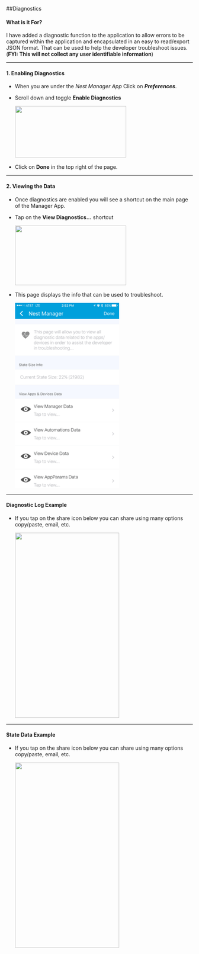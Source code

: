 ##Diagnostics

#### What is it For?
I have added a diagnostic function to the application to allow errors to be captured within the application and encapsulated in an easy to read/export JSON format.  That can be used to help the developer troubleshoot issues. (__FYI: This will not collect any user identifiable information__)

-----------

#### 1. Enabling Diagnostics

* When you are under the _Nest Manager App_ Click on ___Preferences___. 
* Scroll down and toggle __Enable Diagnostics__

	<img src="https://raw.githubusercontent.com/tonesto7/nest-manager/master/Images/Screenshots/App/diag_prefs.png" width="300" height="139">

* Click on __Done__ in the top right of the page.

-----------

#### 2. Viewing the Data

* Once diagnostics are enabled you will see a shortcut on the main page of the Manager App.
* Tap on the __View Diagnostics...__ shortcut
 		
	<img src="https://raw.githubusercontent.com/tonesto7/nest-manager/master/Images/Screenshots/App/diag_shortcut.png" width="300" height="161">
	
* This page displays the info that can be used to troubleshoot.  

	<img src="https://raw.githubusercontent.com/tonesto7/nest-manager/master/Images/Screenshots/App/diag_page.png" width="281" height="500">

-----------

#### Diagnostic Log Example
* If you tap on the share icon below you can share using many options copy/paste, email, etc.
	
	<img src="https://raw.githubusercontent.com/tonesto7/nest-manager/master/Images/Screenshots/App/diag_log_ex.png" width="281" height="500">

-----------
#### State Data Example
* If you tap on the share icon below you can share using many options copy/paste, email, etc.
	
	<img src="https://raw.githubusercontent.com/tonesto7/nest-manager/master/Images/Screenshots/App/state_data_ex.png" width="281" height="500">